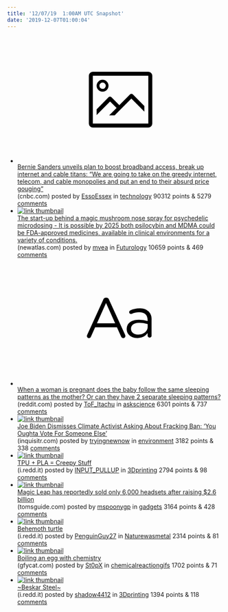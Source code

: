 ```yaml
---
title: '12/07/19  1:00AM UTC Snapshot'
date: '2019-12-07T01:00:04'
---
```

<ul>
<li><a href='https://www.cnbc.com/2019/12/06/bernie-sanders-releases-broadband-plan-targets-comcast-att-verizon.html'><svg version='1.1' viewBox='-34 -14 104 64' preserveAspectRatio='xMidYMid meet' xmlns='http://www.w3.org/2000/svg' xmlns:xlink='http://www.w3.org/1999/xlink'>
    <title>link thumbnail</title>
    <path d='M32,4H4A2,2,0,0,0,2,6V30a2,2,0,0,0,2,2H32a2,2,0,0,0,2-2V6A2,2,0,0,0,32,4ZM4,30V6H32V30Z'></path>
    <path d='M8.92,14a3,3,0,1,0-3-3A3,3,0,0,0,8.92,14Zm0-4.6A1.6,1.6,0,1,1,7.33,11,1.6,1.6,0,0,1,8.92,9.41Z'></path>
    <path d='M22.78,15.37l-5.4,5.4-4-4a1,1,0,0,0-1.41,0L5.92,22.9v2.83l6.79-6.79L16,22.18l-3.75,3.75H15l8.45-8.45L30,24V21.18l-5.81-5.81A1,1,0,0,0,22.78,15.37Z'></path>
</svg></a><div><div class='linkTitle'><a href='https://www.cnbc.com/2019/12/06/bernie-sanders-releases-broadband-plan-targets-comcast-att-verizon.html'>Bernie Sanders unveils plan to boost broadband access, break up internet and cable titans: “We are going to take on the greedy internet, telecom, and cable monopolies and put an end to their absurd price gouging”</a></div>(cnbc.com) posted by <a href='https://www.reddit.com/user/EssoEssex'>EssoEssex</a> in <a href='https://www.reddit.com/r/technology'>technology</a> 90312 points & 5279 <a href='https://www.reddit.com/r/technology/comments/e6z7k6/bernie_sanders_unveils_plan_to_boost_broadband/'>comments</a></div></li>

<li><a href='https://newatlas.com/health-wellbeing/silo-wellness-magic-mushroom-nose-spray-psilocybin-psychedelic-microdosing/'><img src='https://b.thumbs.redditmedia.com/cf8MNAukv46GsjZ1hwjgSBakRkQ77cP7QhsoFWnVvXE.jpg' alt='link thumbnail'></a><div><div class='linkTitle'><a href='https://newatlas.com/health-wellbeing/silo-wellness-magic-mushroom-nose-spray-psilocybin-psychedelic-microdosing/'>The start-up behind a magic mushroom nose spray for psychedelic microdosing - It is possible by 2025 both psilocybin and MDMA could be FDA-approved medicines, available in clinical environments for a variety of conditions.</a></div>(newatlas.com) posted by <a href='https://www.reddit.com/user/mvea'>mvea</a> in <a href='https://www.reddit.com/r/Futurology'>Futurology</a> 10659 points & 469 <a href='https://www.reddit.com/r/Futurology/comments/e6x7ah/the_startup_behind_a_magic_mushroom_nose_spray/'>comments</a></div></li>

<li><a href='https://www.reddit.com/r/askscience/comments/e6r4t3/when_a_woman_is_pregnant_does_the_baby_follow_the/'><svg version='1.1' viewBox='-34 -12 104 64' preserveAspectRatio='xMidYMid slice' xmlns='http://www.w3.org/2000/svg' xmlns:xlink='http://www.w3.org/1999/xlink'>
    <title>text link thumbnail</title>
    <path d='M12.19,8.84a1.45,1.45,0,0,0-1.4-1h-.12a1.46,1.46,0,0,0-1.42,1L1.14,26.56a1.29,1.29,0,0,0-.14.59,1,1,0,0,0,1,1,1.12,1.12,0,0,0,1.08-.77l2.08-4.65h11l2.08,4.59a1.24,1.24,0,0,0,1.12.83,1.08,1.08,0,0,0,1.08-1.08,1.64,1.64,0,0,0-.14-.57ZM6.08,20.71l4.59-10.22,4.6,10.22Z'>
    </path>
    <path d='M32.24,14.78A6.35,6.35,0,0,0,27.6,13.2a11.36,11.36,0,0,0-4.7,1,1,1,0,0,0-.58.89,1,1,0,0,0,.94.92,1.23,1.23,0,0,0,.39-.08,8.87,8.87,0,0,1,3.72-.81c2.7,0,4.28,1.33,4.28,3.92v.5a15.29,15.29,0,0,0-4.42-.61c-3.64,0-6.14,1.61-6.14,4.64v.05c0,2.95,2.7,4.48,5.37,4.48a6.29,6.29,0,0,0,5.19-2.48V26.9a1,1,0,0,0,1,1,1,1,0,0,0,1-1.06V19A5.71,5.71,0,0,0,32.24,14.78Zm-.56,7.7c0,2.28-2.17,3.89-4.81,3.89-1.94,0-3.61-1.06-3.61-2.86v-.06c0-1.8,1.5-3,4.2-3a15.2,15.2,0,0,1,4.22.61Z'>
    </path>
</svg></a><div><div class='linkTitle'><a href='https://www.reddit.com/r/askscience/comments/e6r4t3/when_a_woman_is_pregnant_does_the_baby_follow_the/'>When a woman is pregnant does the baby follow the same sleeping patterns as the mother? Or can they have 2 separate sleeping patterns?</a></div>(reddit.com) posted by <a href='https://www.reddit.com/user/ToF_Itachu'>ToF_Itachu</a> in <a href='https://www.reddit.com/r/askscience'>askscience</a> 6301 points & 737 <a href='https://www.reddit.com/r/askscience/comments/e6r4t3/when_a_woman_is_pregnant_does_the_baby_follow_the/'>comments</a></div></li>

<li><a href='https://www.inquisitr.com/5778682/joe-biden-climate-activist-fracking-ban/amp/'><img src='https://b.thumbs.redditmedia.com/cIuE3v8MKSBNW9eLJ2m7inzfcyQSMqYJZgR1O282tno.jpg' alt='link thumbnail'></a><div><div class='linkTitle'><a href='https://www.inquisitr.com/5778682/joe-biden-climate-activist-fracking-ban/amp/'>Joe Biden Dismisses Climate Activist Asking About Fracking Ban: ‘You Oughta Vote For Someone Else’</a></div>(inquisitr.com) posted by <a href='https://www.reddit.com/user/tryingnewnow'>tryingnewnow</a> in <a href='https://www.reddit.com/r/environment'>environment</a> 3182 points & 338 <a href='https://www.reddit.com/r/environment/comments/e6s2rr/joe_biden_dismisses_climate_activist_asking_about/'>comments</a></div></li>

<li><a href='https://i.redd.it/r4fvqzxqg0341.jpg'><img src='https://b.thumbs.redditmedia.com/poEiVxFTnUnP5Yn5_LNWqjq_793bl6l8m5lToHAUJqg.jpg' alt='link thumbnail'></a><div><div class='linkTitle'><a href='https://i.redd.it/r4fvqzxqg0341.jpg'>TPU + PLA = Creepy Stuff</a></div>(i.redd.it) posted by <a href='https://www.reddit.com/user/INPUT_PULLUP'>INPUT_PULLUP</a> in <a href='https://www.reddit.com/r/3Dprinting'>3Dprinting</a> 2794 points & 98 <a href='https://www.reddit.com/r/3Dprinting/comments/e6yg6t/tpu_pla_creepy_stuff/'>comments</a></div></li>

<li><a href='https://www.tomsguide.com/news/dollar26-billion-later-magic-leap-looks-in-trouble'><img src='https://a.thumbs.redditmedia.com/nXdTS7TPupL17tb9aGfU7SsDQWlajO_YUUPlLPWeA-0.jpg' alt='link thumbnail'></a><div><div class='linkTitle'><a href='https://www.tomsguide.com/news/dollar26-billion-later-magic-leap-looks-in-trouble'>Magic Leap has reportedly sold only 6,000 headsets after raising $2.6 billion</a></div>(tomsguide.com) posted by <a href='https://www.reddit.com/user/mspoonygp'>mspoonygp</a> in <a href='https://www.reddit.com/r/gadgets'>gadgets</a> 3164 points & 428 <a href='https://www.reddit.com/r/gadgets/comments/e741p9/magic_leap_has_reportedly_sold_only_6000_headsets/'>comments</a></div></li>

<li><a href='https://i.redd.it/14ihbpn632341.jpg'><img src='https://a.thumbs.redditmedia.com/VqEuSYk7bIl4-xhLH8_V62518hGbdS3OT7P_Lo2xVr8.jpg' alt='link thumbnail'></a><div><div class='linkTitle'><a href='https://i.redd.it/14ihbpn632341.jpg'>Behemoth turtle</a></div>(i.redd.it) posted by <a href='https://www.reddit.com/user/PenguinGuy27'>PenguinGuy27</a> in <a href='https://www.reddit.com/r/Naturewasmetal'>Naturewasmetal</a> 2314 points & 81 <a href='https://www.reddit.com/r/Naturewasmetal/comments/e72g34/behemoth_turtle/'>comments</a></div></li>

<li><a href='https://gfycat.com/willinghiddenjaguar'><img src='https://b.thumbs.redditmedia.com/91RdpNC2n26Sg7-HF3RiNJYwl1VLg8nWwudPK0-mS4E.jpg' alt='link thumbnail'></a><div><div class='linkTitle'><a href='https://gfycat.com/willinghiddenjaguar'>Boiling an egg with chemistry</a></div>(gfycat.com) posted by <a href='https://www.reddit.com/user/St0pX'>St0pX</a> in <a href='https://www.reddit.com/r/chemicalreactiongifs'>chemicalreactiongifs</a> 1702 points & 71 <a href='https://www.reddit.com/r/chemicalreactiongifs/comments/e71imz/boiling_an_egg_with_chemistry/'>comments</a></div></li>

<li><a href='https://i.redd.it/dst0axm3mx241.jpg'><img src='https://b.thumbs.redditmedia.com/Hu5htyiviTB0Pr12uRRJdHeMRKfWYf0-WFrIWTsmWuQ.jpg' alt='link thumbnail'></a><div><div class='linkTitle'><a href='https://i.redd.it/dst0axm3mx241.jpg'>~Beskar Steel~</a></div>(i.redd.it) posted by <a href='https://www.reddit.com/user/shadow4412'>shadow4412</a> in <a href='https://www.reddit.com/r/3Dprinting'>3Dprinting</a> 1394 points & 118 <a href='https://www.reddit.com/r/3Dprinting/comments/e6stzk/beskar_steel/'>comments</a></div></li>

</ul>
